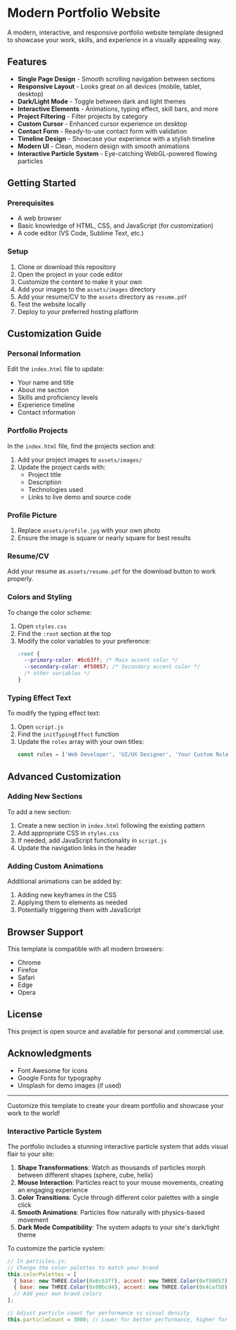 # Modern Portfolio Website

A modern, interactive, and responsive portfolio website template designed to showcase your work, skills, and experience in a visually appealing way.

## Features

- **Single Page Design** - Smooth scrolling navigation between sections
- **Responsive Layout** - Looks great on all devices (mobile, tablet, desktop)
- **Dark/Light Mode** - Toggle between dark and light themes
- **Interactive Elements** - Animations, typing effect, skill bars, and more
- **Project Filtering** - Filter projects by category
- **Custom Cursor** - Enhanced cursor experience on desktop
- **Contact Form** - Ready-to-use contact form with validation
- **Timeline Design** - Showcase your experience with a stylish timeline
- **Modern UI** - Clean, modern design with smooth animations
- **Interactive Particle System** - Eye-catching WebGL-powered flowing particles

## Getting Started

### Prerequisites

- A web browser
- Basic knowledge of HTML, CSS, and JavaScript (for customization)
- A code editor (VS Code, Sublime Text, etc.)

### Setup

1. Clone or download this repository
2. Open the project in your code editor
3. Customize the content to make it your own
4. Add your images to the `assets/images` directory
5. Add your resume/CV to the `assets` directory as `resume.pdf`
6. Test the website locally
7. Deploy to your preferred hosting platform

## Customization Guide

### Personal Information

Edit the `index.html` file to update:

- Your name and title
- About me section
- Skills and proficiency levels
- Experience timeline
- Contact information

### Portfolio Projects

In the `index.html` file, find the projects section and:

1. Add your project images to `assets/images/`
2. Update the project cards with:
   - Project title
   - Description
   - Technologies used
   - Links to live demo and source code

### Profile Picture

1. Replace `assets/profile.jpg` with your own photo
2. Ensure the image is square or nearly square for best results

### Resume/CV

Add your resume as `assets/resume.pdf` for the download button to work properly.

### Colors and Styling

To change the color scheme:

1. Open `styles.css`
2. Find the `:root` section at the top
3. Modify the color variables to your preference:
   ```css
   :root {
     --primary-color: #6c63ff; /* Main accent color */
     --secondary-color: #f50057; /* Secondary accent color */
     /* other variables */
   }
   ```

### Typing Effect Text

To modify the typing effect text:

1. Open `script.js`
2. Find the `initTypingEffect` function
3. Update the `roles` array with your own titles:
   ```javascript
   const roles = ['Web Developer', 'UI/UX Designer', 'Your Custom Role'];
   ```

## Advanced Customization

### Adding New Sections

To add a new section:

1. Create a new section in `index.html` following the existing pattern
2. Add appropriate CSS in `styles.css`
3. If needed, add JavaScript functionality in `script.js`
4. Update the navigation links in the header

### Adding Custom Animations

Additional animations can be added by:

1. Adding new keyframes in the CSS
2. Applying them to elements as needed
3. Potentially triggering them with JavaScript

## Browser Support

This template is compatible with all modern browsers:
- Chrome
- Firefox
- Safari
- Edge
- Opera

## License

This project is open source and available for personal and commercial use.

## Acknowledgments

- Font Awesome for icons
- Google Fonts for typography
- Unsplash for demo images (if used)

---

Customize this template to create your dream portfolio and showcase your work to the world!

### Interactive Particle System

The portfolio includes a stunning interactive particle system that adds visual flair to your site:

1. **Shape Transformations**: Watch as thousands of particles morph between different shapes (sphere, cube, helix)
2. **Mouse Interaction**: Particles react to your mouse movements, creating an engaging experience
3. **Color Transitions**: Cycle through different color palettes with a single click
4. **Smooth Animations**: Particles flow naturally with physics-based movement
5. **Dark Mode Compatibility**: The system adapts to your site's dark/light theme

To customize the particle system:
```javascript
// In particles.js:
// Change the color palettes to match your brand
this.colorPalettes = [
  { base: new THREE.Color(0x6c63ff), accent: new THREE.Color(0xf50057) }, // Purple & Pink
  { base: new THREE.Color(0x00bcd4), accent: new THREE.Color(0x4caf50) }, // Cyan & Green
  // Add your own brand colors
];

// Adjust particle count for performance vs visual density
this.particleCount = 3000; // Lower for better performance, higher for more visual impact
```
